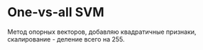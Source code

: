 # One-vs-all SVM
Метод опорных векторов, добавляю квадратичные признаки, скалирование - деление всего на 255.
